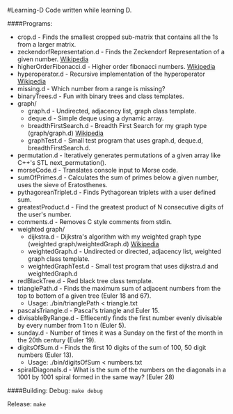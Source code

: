 #Learning-D
Code written while learning D.

####Programs:
* crop.d - Finds the smallest cropped sub-matrix that contains all the 1s from a larger matrix.
* zeckendorfRepresentation.d - Finds the Zeckendorf Representation of a given number. [Wikipedia](https://en.wikipedia.org/wiki/Zeckendorf_representation)
* higherOrderFibonacci.d - Higher order fibonacci numbers. [Wikipedia](https://en.wikipedia.org/wiki/Generalizations_of_Fibonacci_numbers#Fibonacci_numbers_of_higher_order)
* hyperoperator.d - Recursive implementation of the hyperoperator [Wikipedia](https://en.wikipedia.org/wiki/Hyperoperation)
* missing.d - Which number from a range is missing?
* binaryTrees.d - Fun with binary trees and class templates.
* graph/
    - graph.d - Undirected, adjacency list, graph class template.
    - deque.d - Simple deque using a dynamic array.
    - breadthFirstSearch.d - Breadth First Search for my graph type (graph/graph.d) [Wikipedia](https://en.wikipedia.org/wiki/Breadth_first_search)
    - graphTest.d - Small test program that uses graph.d, deque.d, breadthFirstSearch.d.
* permutation.d - Iteratively generates permutations of a given array like C++'s STL next_permutation().
* morseCode.d - Translates console input to Morse code.
* sumOfPrimes.d - Calculates the sum of primes below a given number, uses the sieve of Eratosthenes.
* pythagoreanTriplet.d - Finds Pythagorean triplets with a user defined sum.
* greatestProduct.d - Find the greatest product of N consecutive digits of the user's number.
* comments.d - Removes C style comments from stdin.
* weighted graph/
    - dijkstra.d - Dijkstra's algorithm with my weighted graph type (weighted graph/weightedGraph.d) [Wikipedia](https://en.wikipedia.org/wiki/Dijkstra's_algorithm)
    - weightedGraph.d - Undirected or directed, adjacency list, weighted graph class template.
    - weightedGraphTest.d - Small test program that uses dijkstra.d and weightedGraph.d
* redBlackTree.d - Red black tree class template.
* trianglePath.d - Finds the maximum sum of adjacent numbers from the top to bottom of a given tree (Euler 18 and 67). 
    - Usage: ./bin/trianglePath < triangle.txt
* pascalsTriangle.d - Pascal's triangle and Euler 15.
* divisableByRange.d - Effiecently finds the first number evenly divisable by every number from 1 to n (Euler 5).
* sunday.d - Number of times it was a Sunday on the first of the month in the 20th century (Euler 19).
* digitsOfSum.d - Finds the first 10 digits of the sum of 100, 50 digit numbers (Euler 13).
    - Usage: ./bin/digitsOfSum < numbers.txt
* spiralDiagonals.d - What is the sum of the numbers on the diagonals in a 1001 by 1001 spiral formed in the same way? (Euler 28)

####Building:
Debug: `make debug`
    
Release: `make`
